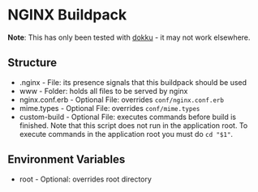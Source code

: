 # NGINX Buildpack

**Note**: This has only been tested with [dokku](https://github.com/progrium/dokku) - it may not work elsewhere.

## Structure
* .nginx - File: its presence signals that this buildpack should be used
* www - Folder: holds all files to be served by nginx
* nginx.conf.erb - Optional File: overrides `conf/nginx.conf.erb`
* mime.types - Optional File: overrides `conf/mime.types`
* custom-build - Optional File: executes commands before build is finished. Note that this script does not run in the application root. To execute commands in the application root you must do `cd "$1"`.

## Environment Variables
* root - Optional: overrides root directory
